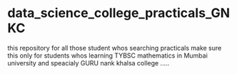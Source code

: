 # data_science_college_practicals_GNKC
this repository for all those student whos searching practicals make sure this only for students whos learning TYBSC mathematics in Mumbai university and speacialy GURU nank khalsa college .....

